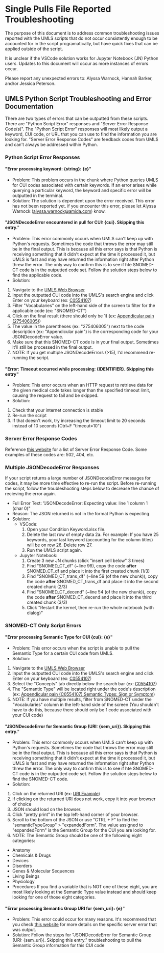 # Single Pulls File Reported Troubleshooting
The purpose of this document is to address common troubleshooting issues reported with the UMLS scripts that do not occur consistently enough to be accounted for in the script programatically, but have quick fixes that can be applied outside of the script.  

It is unclear if the VSCode solution works for Jupyter Notebook (JN) Python users.  Updates to this document will occur as more instances of errors occur.

Please report any unexpected errors to: Alyssa Warnock, Hannah Barker, and/or Jessica Peterson.

## UMLS Python Script Troubleshooting and Error Documentation
There are two types of errors that can be outputted from these scripts.  There are "Python Script Error" responses and "Server Error Response Code(s)".  The "Python Script Error" responses will most likely output a keyword, CUI code, or URL that you can use to find the information you are looking for.  "Server Error Response Codes" are feedback codes from UMLS and can't always be addressed within Python.

### Python Script Error Responses
#### "Error processing keyword: {string}: {e}"
- Problem: This problem occurs in the chunk where Python queries UMLS for CUI codes associated with certain keywords. If an error arises while querying a particular keyword, the keyword and specific error will be outputted in the terminal.
- Solution: The solution is dependent upon the error received.  This error has not been reported yet.  if you encounter this error, please let Alyssa Warnock (alyssa.warnock@amida.com) know. 

#### "JSONDecodeError encountered in pull for CUI: {cui}. Skipping this entry."
- Problem: This error commonly occurs when UMLS can't keep up with Python's requests.  Sometimes the code that throws the error may still be in the final output.  This is because all this error says is that Python is receiving something that it didn't expect at the time it processed it, but UMLS is fast and may have returned the information right after Python threw the error.  The only way to confirm this is to see if hte SNOMED-CT code is in the outputted code set. Follow the solution steps below to find the applicable code.  
- Solution: 
1. Navigate to the [UMLS Web Browser](https://uts.nlm.nih.gov/uts/umls/home)
2. Input the outputted CUI code into the UMLS's search engine and click Enter on your keyboard (ex: [C0554107](https://uts.nlm.nih.gov/uts/umls/searchResults?searchString=C0554107&returnType=code&tree=SNOMEDCT_US))
3. Filter "Vocabularies" on the left-hand side of the screen to filter for the applicable code (ex: "SNOMED-CT")
4. Click on the final result (there should only be 1) (ex: [Appendicular pain (275406005)](https://uts.nlm.nih.gov/uts/umls/vocabulary/SNOMEDCT_US/275406005))
5. The value in the parentheses (ex: "275406005") next to the code description (ex: "Appendicular pain") is the corresponding code for your JSONDecodeError value.
6. Make sure that this SNOMED-CT code is in your final output.  Sometimes it'll still be processed in the final output. 
7. NOTE: If you get multiple JSONDecodeErrors (>15), I'd recommend re-running the script.

#### "Error: Timeout occurred while processing: {IDENTIFIER}. Skipping this entry"
- Problem: This error occurs when an HTTP request to retrieve data for the given medical code takes longer than the specified timeout limit, causing the request to fail and be skipped.
- Solution: 
1. Check that your internet connection is stable
2. Re-run the script 
3. If that doesn't work, try increasing the timeout limit to 20 seconds instead of 10 seconds (Ctrl+F "timeout=10")

### Server Error Response Codes
Reference [this website](https://en.wikipedia.org/wiki/List_of_HTTP_status_codes) for a list of Server Error Response Code.  Some examples of these codes are: 502, 404, etc.

### Multiple JSONDecodeError Responses
If your script returns a large number of JSONDecodeError messages for codes, it may be more time effective to re-run the script. Before re-running the script, follow the troubleshooting steps below to decrease the chance of recieving the error again.
- Full Error Text: "JSONDecodeError: Expecting value: line 1 column 1 (char 0)"
- Reason: The JSON returned is not in the format Python is expecting
- Solution: 
    - VSCode: 
        1. Open your Condition Keyword.xlsx file.
        2. Delete the last row of empty data
            2a. For example: If you have 25 keywords, your last keyword (accounting for the column titles) will be on row 26.  Delete row 27.
        3. Run the UMLS script again. 
    - Jupyter Notebook: 
        1. Create 3 new JN chunks (click "insert cell below" 3 times)
        2. Find "SNOMED_CT_df" (~line 99), copy the code **after** SNOMED_CT_df and place it into the first created chunk (1/3)
        3. Find "SNOMED_CT_trans_df" (~line 59 (of the new chunk)), copy the code **after** SNOMED_CT_trans_df and place it into the second created chunk (2/3)
        4. Find "SNOMED_CT_decend" (~line 54 (of the new chunk)), copy the code **after** SNOMED_CT_decend and place it into the third created chunk (3/3) 
        5. Click "Restart the kernel, then re-run the whole notebook (with dialog)"

### SNOMED-CT Only Script Errors
#### "Error processing Semantic Type for CUI {cui}: {e}"
- Problem: This error occurs when the script is unable to pull the Semantic Type for a certain CUI code from UMLS.
- Solution: 
1. Navigate to the [UMLS Web Browser](https://uts.nlm.nih.gov/uts/umls/home)
2. Input the outputted CUI code into the UMLS's search engine and click Enter on your keyboard (ex: [C0554107](https://uts.nlm.nih.gov/uts/umls/searchResults?searchString=C0554107&returnType=code&tree=SNOMEDCT_US))
3. Select the "Concepts" tab directly below the search bar (ex: [C0554107](https://uts.nlm.nih.gov/uts/umls/searchResults?searchString=C0554107&returnType=concept&tree=SNOMEDCT_US))
4. The "Semantic Type" will be located right under the code's description (ex: [Appendicular pain (C0554107)
Semantic Types: Sign or Symptom](https://uts.nlm.nih.gov/uts/umls/searchResults?searchString=C0554107&returnType=concept&tree=SNOMEDCT_US&vocabulary=SNOMEDCT_US))
5. NOTE: If you have multiple results, filter from SNOMED-CT under the "Vocabularies" column in the left-hand side of the screen (You shouldn't have to do this, because there should only be 1 code associated with your CUI code)

#### "JSONDecodeError for Semantic Group (URI: {sem_uri}). Skipping this entry."
- Problem: This error commonly occurs when UMLS can't keep up with Python's requests.  Sometimes the code that throws the error may still be in the final output.  This is because all this error says is that Python is receiving something that it didn't expect at the time it processed it, but UMLS is fast and may have returned the information right after Python threw the error.  The only way to confirm this is to see if hte SNOMED-CT code is in the outputted code set. Follow the solution steps below to find the SNOMED-CT code.
- Solution: 
1. Click on the returned URI (ex: [URI Example](https://uts-ws.nlm.nih.gov/rest/semantic-network/2024AB/TUI/T184))
2. If clicking on the returned URI does not work, copy it into your browser of choice
3. JSON should load on the browser. 
4. Click "pretty print" in the top left-hand corner of your browser. 
5. Scroll to the bottom of the JSON or use "CTRL + F" to find the "semanticTypeGroup" > "expandedForm".  The value assigned to "expandedForm" is the Semantic Group for the CUI you are looking for. 
6. NOTE: The Semantic Group should be one of the following eight categories:
- Anatomy
- Chemicals & Drugs
- Devices
- Disorders
- Genes & Molecular Sequences
- Living Beings
- Physiology
- Procedures
If you find a variable that is NOT one of these eight, you are most likely looking at the Semantic Type value instead and should keep looking for one of those eight categories. 

#### "Error processing Semantic Group URI for {sem_uri}: {e}"
- Problem: This error could occur for many reasons.  It's recommend that you check [this website](https://en.wikipedia.org/wiki/List_of_HTTP_status_codes) for more details on the specific server error that was output.
- Solution: Follow the steps for "JSONDecodeError for Semantic Group (URI: {sem_uri}). Skipping this entry." troubleshooting to pull the Semantic Group information for this CUI code
